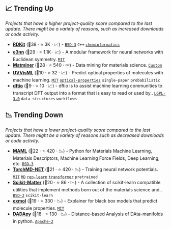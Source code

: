 ## 📈 Trending Up

_Projects that have a higher project-quality score compared to the last update. There might be a variety of reasons, such as increased downloads or code activity._

- <b><a href="https://github.com/rdkit/rdkit">RDKit</a></b> (🥇38 ·  ⭐ 3K · 📈) -  <code><a href="http://bit.ly/3aKzpTv">BSD-3</a></code> <code>C++</code> <a href="https://en.wikipedia.org/wiki/Cheminformatics"><code>cheminformatics</code></a>
- <b><a href="https://github.com/e3nn/e3nn">e3nn</a></b> (🥇29 ·  ⭐ 1.1K · 📈) - A modular framework for neural networks with Euclidean symmetry. <code><a href="http://bit.ly/34MBwT8">MIT</a></code>
- <b><a href="https://github.com/hackingmaterials/matminer">Matminer</a></b> (🥇28 ·  ⭐ 540 · 💤) - Data mining for materials science. <code><a href="https://github.com/hackingmaterials/matminer/blob/main/LICENSE">Custom</a></code>
- <b><a href="https://github.com/learningmatter-mit/uvvisml">UVVisML</a></b> (🥈10 ·  ⭐ 32 · 📈) - Predict optical properties of molecules with machine learning. <code><a href="http://bit.ly/34MBwT8">MIT</a></code> <a href="https://en.wikipedia.org/wiki/Optical_properties"><code>optical-properties</code></a> <code>single-paper</code> <code>probabilistic</code>
- <b><a href="https://github.com/deepmodeling/dftio">dftio</a></b> (🥈9 ·  ⭐ 10 · 📈) - dftio is to assist machine learning communities to transcript DFT output into a format that is easy to read or used by.. <code><a href="http://bit.ly/37RvQcA">LGPL-3.0</a></code> <code>data-structures</code> <code>workflows</code>

## 📉 Trending Down

_Projects that have a lower project-quality score compared to the last update. There might be a variety of reasons such as decreased downloads or code activity._

- <b><a href="https://github.com/materialsvirtuallab/maml">MAML</a></b> (🥈22 ·  ⭐ 420 · 📉) - Python for Materials Machine Learning, Materials Descriptors, Machine Learning Force Fields, Deep Learning, etc. <code><a href="http://bit.ly/3aKzpTv">BSD-3</a></code>
- <b><a href="https://github.com/torchmd/torchmd-net">TorchMD-NET</a></b> (🥇21 ·  ⭐ 420 · 📉) - Training neural network potentials. <code><a href="http://bit.ly/34MBwT8">MIT</a></code> <a href="https://en.wikipedia.org/wiki/Molecular_dynamics"><code>MD</code></a> <a href="https://en.wikipedia.org/wiki/Feature_learning"><code>rep-learn</code></a> <a href="https://en.wikipedia.org/wiki/Transformer_(machine_learning_model)"><code>transformer</code></a> <code>pretrained</code>
- <b><a href="https://github.com/scikit-learn-contrib/scikit-matter">Scikit-Matter</a></b> (🥈20 ·  ⭐ 86 · 📉) - A collection of scikit-learn compatible utilities that implement methods born out of the materials science and.. <code><a href="http://bit.ly/3aKzpTv">BSD-3</a></code> <code>scikit-learn</code>
- <b><a href="https://github.com/ur-whitelab/exmol">exmol</a></b> (🥇19 ·  ⭐ 330 · 📉) - Explainer for black box models that predict molecule properties. <code><a href="http://bit.ly/34MBwT8">MIT</a></code>
- <b><a href="https://github.com/sissa-data-science/DADApy">DADApy</a></b> (🥇18 ·  ⭐ 130 · 📉) - Distance-based Analysis of DAta-manifolds in python. <code><a href="http://bit.ly/3nYMfla">Apache-2</a></code>

